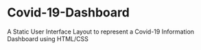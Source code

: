 # Covid-19-Dashboard
A Static User Interface Layout to represent a Covid-19 Information Dashboard using HTML/CSS
